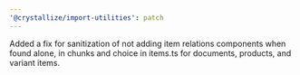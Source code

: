 ```yaml
---
'@crystallize/import-utilities': patch
---
```


Added a fix for sanitization of not adding item relations components when found
alone, in chunks and choice in items.ts for documents, products, and variant
items.
